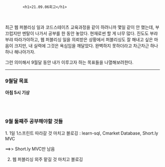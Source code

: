             <h1>21.09.06회고</h1>
<br></br>
최근 웹 퍼블리싱 일과 코드스테이츠 교육과정을 같이 하려니까 몇일 같이 안 했는데, 부끄럽지만 멘탈이 나가서
공부를 한 동안 놓았다. 현재로썬 할 게 너무 많다. 진도도 부랴부랴 따라가야하고, 웹 퍼블리싱 일을 의뢰받은 상황에서
퍼블리싱도 잘 해내고 싶은 마음이 크지만, 내 실력에 그것은 욕심임을 깨달았다. 완벽하지 못하더라고 차근차근 하나하나 해나아가자.

그런 의미해서 9월달 동안 내가 이루고자 하는 목표들을 나열해보려한다.

<hr></hr>
<h3>9월달 목표</h3>

<strong>아침 5시 기상</strong>

<br></br>
<h3>9월 둘째주 공부해야할 것들</h3>
1. 1일 1스프린트 따라갈 것 마치고 블로깅
: learn-sql, Cmarket Database, Short.ly MVC

==>> Short.ly MVC만 남음

 

2. 웹 퍼블리싱 외주 맡길 것 마치고 블로깅
